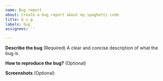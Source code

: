 ```yaml
---
name: Bug report
about: Create a bug report about my spaghetti code
title: b u g
labels: bug
assignees: ''

---
```


**Describe the bug** (Required)
A clear and concise description of what the bug is.

**How to reproduce the bug?** (Optional)


**Screenshots** (Optional)
